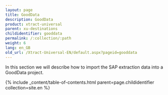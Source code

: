 ```yaml
---
layout: page
title: GoodData
description: GoodData
product: xtract-universal
parent: xu-destinations
childidentifier: gooddata
permalink: /:collection/:path
weight: 6
lang: en_GB
old_url: /Xtract-Universal-EN/default.aspx?pageid=gooddata
---
```


In this section we will describe how to import the SAP extraction data into a GoodData project.

{% include _content/table-of-contents.html parent=page.childidentifier collection=site.en %}
